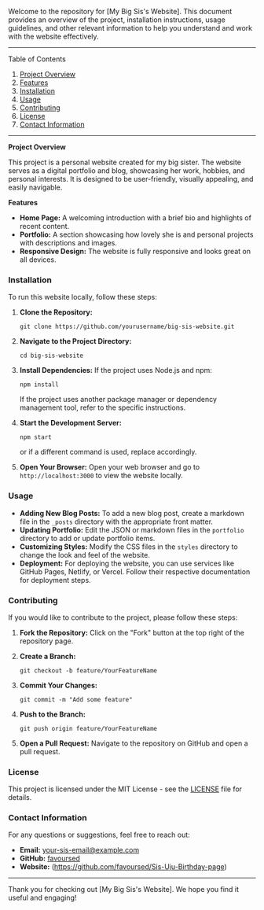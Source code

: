 Welcome to the repository for [My Big Sis's Website]. This document provides an overview of the project, installation instructions, usage guidelines, and other relevant information to help you understand and work with the website effectively.

---

Table of Contents
1. [Project Overview](#project-overview)
2. [Features](#features)
3. [Installation](#installation)
4. [Usage](#usage)
5. [Contributing](#contributing)
6. [License](#license)
7. [Contact Information](#contact-information)

---

**Project Overview**

This project is a personal website created for my big sister. The website serves as a digital portfolio and blog, showcasing her work, hobbies, and personal interests. It is designed to be user-friendly, visually appealing, and easily navigable.

**Features**

- **Home Page:** A welcoming introduction with a brief bio and highlights of recent content.
- **Portfolio:** A section showcasing how lovely she is and personal projects with descriptions and images.
- **Responsive Design:** The website is fully responsive and looks great on all devices.

### Installation

To run this website locally, follow these steps:

1. **Clone the Repository:**
   ```
   git clone https://github.com/yourusername/big-sis-website.git
   ```
2. **Navigate to the Project Directory:**
   ```
   cd big-sis-website
   ```
3. **Install Dependencies:**
   If the project uses Node.js and npm:
   ```
   npm install
   ```
   If the project uses another package manager or dependency management tool, refer to the specific instructions.

4. **Start the Development Server:**
   ```
   npm start
   ```
   or if a different command is used, replace accordingly.

5. **Open Your Browser:**
   Open your web browser and go to `http://localhost:3000` to view the website locally.

### Usage

- **Adding New Blog Posts:** To add a new blog post, create a markdown file in the `_posts` directory with the appropriate front matter.
- **Updating Portfolio:** Edit the JSON or markdown files in the `portfolio` directory to add or update portfolio items.
- **Customizing Styles:** Modify the CSS files in the `styles` directory to change the look and feel of the website.
- **Deployment:** For deploying the website, you can use services like GitHub Pages, Netlify, or Vercel. Follow their respective documentation for deployment steps.

### Contributing

If you would like to contribute to the project, please follow these steps:

1. **Fork the Repository:**
   Click on the "Fork" button at the top right of the repository page.

2. **Create a Branch:**
   ```
   git checkout -b feature/YourFeatureName
   ```

3. **Commit Your Changes:**
   ```
   git commit -m "Add some feature"
   ```

4. **Push to the Branch:**
   ```
   git push origin feature/YourFeatureName
   ```

5. **Open a Pull Request:**
   Navigate to the repository on GitHub and open a pull request.

### License

This project is licensed under the MIT License - see the [LICENSE](LICENSE) file for details.

### Contact Information

For any questions or suggestions, feel free to reach out:

- **Email:** your-sis-email@example.com
- **GitHub:** [favoursed](https://github.com/favoursed)
- **Website:** (https://github.com/favoursed/Sis-Uju-Birthday-page)

---

Thank you for checking out [My Big Sis's Website]. We hope you find it useful and engaging!

